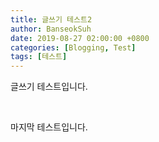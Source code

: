 ```yaml
---
title: 글쓰기 테스트2
author: BanseokSuh
date: 2019-08-27 02:00:00 +0800
categories: [Blogging, Test]
tags: [테스트]
---
```


글쓰기 테스트입니다. 

<br>

마지막 테스트입니다.